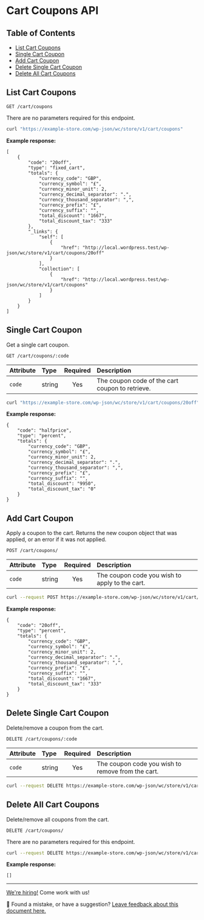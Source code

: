 # Cart Coupons API <!-- omit in toc -->

## Table of Contents <!-- omit in toc -->

-   [List Cart Coupons](#list-cart-coupons)
-   [Single Cart Coupon](#single-cart-coupon)
-   [Add Cart Coupon](#add-cart-coupon)
-   [Delete Single Cart Coupon](#delete-single-cart-coupon)
-   [Delete All Cart Coupons](#delete-all-cart-coupons)

## List Cart Coupons

```http
GET /cart/coupons
```

There are no parameters required for this endpoint.

```sh
curl "https://example-store.com/wp-json/wc/store/v1/cart/coupons"
```

**Example response:**

```javascripton
[
	{
		"code": "20off",
		"type": "fixed_cart",
		"totals": {
			"currency_code": "GBP",
			"currency_symbol": "£",
			"currency_minor_unit": 2,
			"currency_decimal_separator": ".",
			"currency_thousand_separator": ",",
			"currency_prefix": "£",
			"currency_suffix": "",
			"total_discount": "1667",
			"total_discount_tax": "333"
		},
		"_links": {
			"self": [
				{
					"href": "http://local.wordpress.test/wp-json/wc/store/v1/cart/coupons/20off"
				}
			],
			"collection": [
				{
					"href": "http://local.wordpress.test/wp-json/wc/store/v1/cart/coupons"
				}
			]
		}
	}
]
```

## Single Cart Coupon

Get a single cart coupon.

```http
GET /cart/coupons/:code
```

| Attribute | Type   | Required | Description                                     |
| :-------- | :----- | :------: | :---------------------------------------------- |
| `code`    | string |   Yes    | The coupon code of the cart coupon to retrieve. |

```sh
curl "https://example-store.com/wp-json/wc/store/v1/cart/coupons/20off"
```

**Example response:**

```javascripton
{
	"code": "halfprice",
	"type": "percent",
	"totals": {
		"currency_code": "GBP",
		"currency_symbol": "£",
		"currency_minor_unit": 2,
		"currency_decimal_separator": ".",
		"currency_thousand_separator": ",",
		"currency_prefix": "£",
		"currency_suffix": "",
		"total_discount": "9950",
		"total_discount_tax": "0"
	}
}
```

## Add Cart Coupon

Apply a coupon to the cart. Returns the new coupon object that was applied, or an error if it was not applied.

```http
POST /cart/coupons/
```

| Attribute | Type   | Required | Description                                    |
| :-------- | :----- | :------: | :--------------------------------------------- |
| `code`    | string |   Yes    | The coupon code you wish to apply to the cart. |

```sh
curl --request POST https://example-store.com/wp-json/wc/store/v1/cart/coupons?code=20off
```

**Example response:**

```javascripton
{
	"code": "20off",
	"type": "percent",
	"totals": {
		"currency_code": "GBP",
		"currency_symbol": "£",
		"currency_minor_unit": 2,
		"currency_decimal_separator": ".",
		"currency_thousand_separator": ",",
		"currency_prefix": "£",
		"currency_suffix": "",
		"total_discount": "1667",
		"total_discount_tax": "333"
	}
}
```

## Delete Single Cart Coupon

Delete/remove a coupon from the cart.

```http
DELETE /cart/coupons/:code
```

| Attribute | Type   | Required | Description                                       |
| :-------- | :----- | :------: | :------------------------------------------------ |
| `code`    | string |   Yes    | The coupon code you wish to remove from the cart. |

```sh
curl --request DELETE https://example-store.com/wp-json/wc/store/v1/cart/coupons/20off
```

## Delete All Cart Coupons

Delete/remove all coupons from the cart.

```http
DELETE /cart/coupons/
```

There are no parameters required for this endpoint.

```sh
curl --request DELETE https://example-store.com/wp-json/wc/store/v1/cart/coupons
```

**Example response:**

```javascripton
[]
```

<!-- FEEDBACK -->

---

[We're hiring!](https://woocommerce.com/careers/) Come work with us!

🐞 Found a mistake, or have a suggestion? [Leave feedback about this document here.](https://github.com/woocommerce/woocommerce-gutenberg-products-block/issues/new?assignees=&labels=type%3A+documentation&template=--doc-feedback.md&title=Feedback%20on%20./src/StoreApi/docs/cart-coupons.md)

<!-- /FEEDBACK -->
